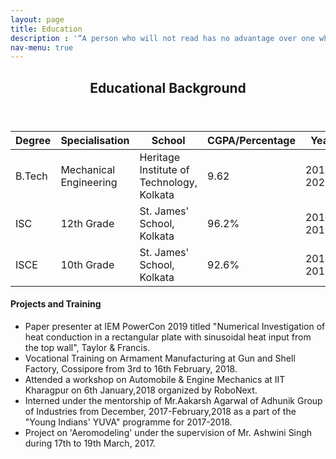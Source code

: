 ```yaml
---
layout: page
title: Education
description : '“A person who will not read has no advantage over one who can not read.” - Mark Twain'
nav-menu: true
---
```


<!-- Main -->
<div id="main" class="alt">

<!-- One -->
<section id="one">
	<div class="inner">
		<header class="major">
			<h1>Educational Background</h1>
		</header>
	</div>

<!-- Table -->
<div class="table-wrapper">
	<table>
		<thead>
			<tr>
				<th>Degree</th>
				<th>Specialisation</th>
				<th>School</th>
				<th>CGPA/Percentage</th>
				<th>Year</th>				
			</tr>
		</thead>
		<tbody>
			<tr>
				<td>B.Tech</td>
				<td>Mechanical Engineering</td>
				<td>Heritage Institute of Technology, Kolkata</td>
				<td>9.62</td>
				<td>2016-2020</td>
			</tr>
			<tr>
				<td>ISC</td>
				<td>12th Grade</td>
				<td>St. James' School, Kolkata</td>
				<td>96.2%</td>
				<td>2014-2016</td>
			</tr>
			<tr>
				<td>ISCE</td>
				<td>10th Grade</td>
				<td>St. James' School, Kolkata</td>
				<td>92.6%</td>
				<td>2014-2016</td>
			</tr>
			</tbody>
		</table>
</div>

<div>
<h4>Projects and Training</h4>

<ul>
	<li> Paper presenter at IEM PowerCon 2019 titled "Numerical Investigation of heat conduction in a rectangular plate with sinusoidal heat input from the top wall", Taylor & Francis. </li>
	<li> Vocational Training on Armament Manufacturing at Gun and Shell Factory, Cossipore from 3rd to 16th February, 2018. </li>
	<li> Attended a workshop on Automobile & Engine Mechanics at IIT Kharagpur on 6th January,2018 organized by RoboNext. </li>
	<li> Interned under the mentorship of Mr.Aakarsh Agarwal of Adhunik Group of Industries from December, 2017-February,2018 as a part of the "Young Indians' YUVA" programme for 2017-2018. </li>
	<li> Project on 'Aeromodeling' under the supervision of Mr. Ashwini Singh during 17th to 19th March, 2017. </li>
	
</ul>

</div>
</section>

</div>
